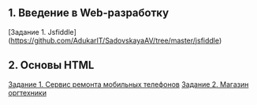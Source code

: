 ## 1. Введение в Web-разработку
[Задание 1. Jsfiddle] (https://github.com/AdukarIT/SadovskayaAV/tree/master/jsfiddle)
## 2. Основы HTML
[Задание 1. Сервис ремонта мобильных телефонов](https://github.com/AdukarIT/SadovskayaAV/tree/master/HTML-bases/repair%20service)
[Задание 2. Магазин оргтехники](https://github.com/AdukarIT/SadovskayaAV/tree/master/HTML-bases/office%20equipment)


